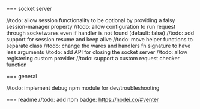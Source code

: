 
=== socket server

//todo: allow session functionality to be optional by providing a falsy session-manager property
//todo: allow configuration to run request through socketwares even if handler is not found (default: false)
//todo: add support for session resume and keep alive
//todo: move helper functions to separate class
//todo: change the wares and handlers fn signature to have less arguments
//todo: add API for closing the socket server
//todo: allow registering custom provider
//todo: support a custom request checker function


=== general

//todo: implement debug npm module for dev/troubleshooting




=== readme
//todo: add npm badge: https://nodei.co/#venter
